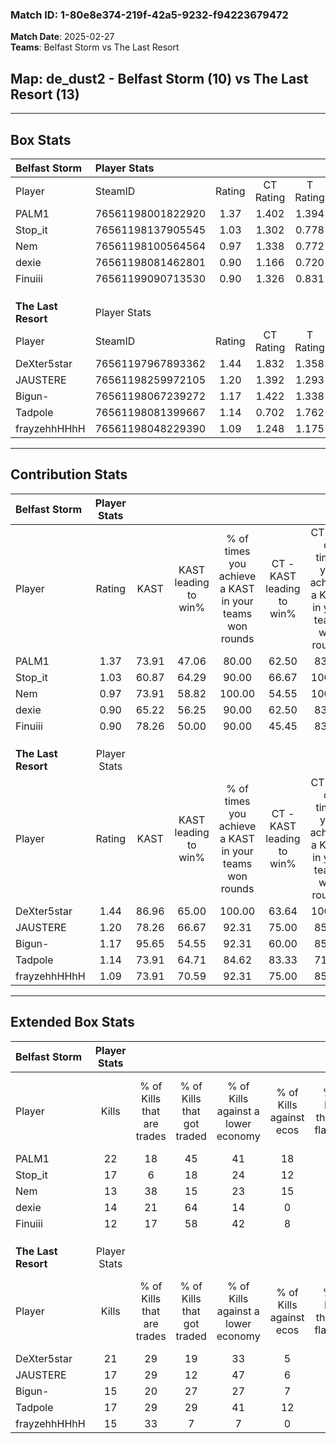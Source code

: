 ### Match ID: 1-80e8e374-219f-42a5-9232-f94223679472  
**Match Date**: 2025-02-27  
**Teams**: Belfast Storm vs The Last Resort  

## **Map**: de_dust2 - Belfast Storm (10) vs The Last Resort (13)  
---  

## Box Stats  

| **Belfast Storm**   | Player Stats      |        |           |          |       |       |       |         |        |      |     |
| :- | :- | :-: | :-: | :-: | :-: | :-: | :-: | :-: | :-: | :-: | :-: |
| Player              | SteamID           | Rating | CT Rating | T Rating | KAST  |  ADR  | Kills | Assists | Deaths | K/D  | HS% |
| PALM1               | 76561198001822920 |  1.37  |   1.402   |  1.394   | 73.91 | 111.8 |  22   |    6    |   19   | 1.16 | 40  |
| Stop_it             | 76561198137905545 |  1.03  |   1.302   |  0.778   | 60.87 | 62.3  |  17   |    2    |   14   | 1.21 | 70  |
| Nem                 | 76561198100564564 |  0.97  |   1.338   |  0.772   | 73.91 | 69.2  |  13   |    8    |   16   | 0.81 | 53  |
| dexie               | 76561198081462801 |  0.90  |   1.166   |  0.720   | 65.22 | 60.7  |  14   |    2    |   16   | 0.88 | 42  |
| Finuiii             | 76561199090713530 |  0.90  |   1.326   |  0.831   | 78.26 | 75.3  |  12   |    9    |   20   | 0.60 | 41  |
|                     |                   |        |           |          |       |       |       |         |        |      |     |
|                     |                   |        |           |          |       |       |       |         |        |      |     |
|                     |                   |        |           |          |       |       |       |         |        |      |     |
| **The Last Resort** | Player Stats      |        |           |          |       |       |       |         |        |      |     |
| Player              | SteamID           | Rating | CT Rating | T Rating | KAST  |  ADR  | Kills | Assists | Deaths | K/D  | HS% |
| DeXter5star         | 76561197967893362 |  1.44  |   1.832   |  1.358   | 86.96 | 83.1  |  21   |    3    |   14   | 1.50 | 71  |
| JAUSTERE            | 76561198259972105 |  1.20  |   1.392   |  1.293   | 78.26 | 79.8  |  17   |    5    |   15   | 1.13 | 58  |
| Bigun-              | 76561198067239272 |  1.17  |   1.422   |  1.338   | 95.65 | 60.5  |  15   |    5    |   16   | 0.94 | 53  |
| Tadpole             | 76561198081399667 |  1.14  |   0.702   |  1.762   | 73.91 | 86.7  |  17   |    9    |   18   | 0.94 | 58  |
| frayzehhHHhH        | 76561198048229390 |  1.09  |   1.248   |  1.175   | 73.91 | 79.7  |  15   |    5    |   15   | 1.00 | 46  |
---  

## Contribution Stats  

| **Belfast Storm**   | Player Stats |       |                      |                                                        |                           |                                                             |                          |                                                            |
| :- | :-: | :-: | :-: | :-: | :-: | :-: | :-: | :-: |
| Player              |    Rating    | KAST  | KAST leading to win% | % of times you achieve a KAST in your teams won rounds | CT - KAST leading to win% | CT - % of times you achieve a KAST in your teams won rounds | T - KAST leading to win% | T - % of times you achieve a KAST in your teams won rounds |
| PALM1               |     1.37     | 73.91 |        47.06         |                         80.00                          |           62.50           |                            83.33                            |          33.33           |                           75.00                            |
| Stop_it             |     1.03     | 60.87 |        64.29         |                         90.00                          |           66.67           |                           100.00                            |          60.00           |                           75.00                            |
| Nem                 |     0.97     | 73.91 |        58.82         |                         100.00                         |           54.55           |                           100.00                            |          66.67           |                           100.00                           |
| dexie               |     0.90     | 65.22 |        56.25         |                         90.00                          |           62.50           |                            83.33                            |          50.00           |                           100.00                           |
| Finuiii             |     0.90     | 78.26 |        50.00         |                         90.00                          |           45.45           |                            83.33                            |          57.14           |                           100.00                           |
|                     |              |       |                      |                                                        |                           |                                                             |                          |                                                            |
|                     |              |       |                      |                                                        |                           |                                                             |                          |                                                            |
|                     |              |       |                      |                                                        |                           |                                                             |                          |                                                            |
| **The Last Resort** | Player Stats |       |                      |                                                        |                           |                                                             |                          |                                                            |
| Player              |    Rating    | KAST  | KAST leading to win% | % of times you achieve a KAST in your teams won rounds | CT - KAST leading to win% | CT - % of times you achieve a KAST in your teams won rounds | T - KAST leading to win% | T - % of times you achieve a KAST in your teams won rounds |
| DeXter5star         |     1.44     | 86.96 |        65.00         |                         100.00                         |           63.64           |                           100.00                            |          66.67           |                           100.00                           |
| JAUSTERE            |     1.20     | 78.26 |        66.67         |                         92.31                          |           75.00           |                            85.71                            |          60.00           |                           100.00                           |
| Bigun-              |     1.17     | 95.65 |        54.55         |                         92.31                          |           60.00           |                            85.71                            |          50.00           |                           100.00                           |
| Tadpole             |     1.14     | 73.91 |        64.71         |                         84.62                          |           83.33           |                            71.43                            |          54.55           |                           100.00                           |
| frayzehhHHhH        |     1.09     | 73.91 |        70.59         |                         92.31                          |           75.00           |                            85.71                            |          66.67           |                           100.00                           |
---  

## Extended Box Stats  

| **Belfast Storm**   | Player Stats |                            |                            |                                    |                         |                              |                                 |        |                             |                                     |                          |                               |                            |
| :- | :-: | :-: | :-: | :-: | :-: | :-: | :-: | :-: | :-: | :-: | :-: | :-: | :-: |
| Player              |    Kills     | % of Kills that are trades | % of Kills that got traded | % of Kills against a lower economy | % of Kills against ecos | % of Kills that are flawless | % of Kills that are close duels | Deaths | % of Deaths that get traded | % of Deaths against a lower economy | % of Deaths against ecos | % of Deaths that are flawless | % of Deaths that are close |
| PALM1               |      22      |             18             |             45             |                 41                 |           18            |              82              |                5                |   19   |              5              |                 16                  |            11            |              74               |             16             |
| Stop_it             |      17      |             6              |             18             |                 24                 |           12            |              82              |                0                |   14   |              7              |                  7                  |            0             |              64               |             0              |
| Nem                 |      13      |             38             |             15             |                 23                 |           15            |              62              |                0                |   16   |             25              |                 13                  |            6             |              63               |             0              |
| dexie               |      14      |             21             |             64             |                 14                 |            0            |              79              |                0                |   16   |              6              |                 19                  |            6             |              75               |             0              |
| Finuiii             |      12      |             17             |             58             |                 42                 |            8            |              75              |               17                |   20   |             45              |                 20                  |            5             |              70               |             10             |
|                     |              |                            |                            |                                    |                         |                              |                                 |        |                             |                                     |                          |                               |                            |
|                     |              |                            |                            |                                    |                         |                              |                                 |        |                             |                                     |                          |                               |                            |
|                     |              |                            |                            |                                    |                         |                              |                                 |        |                             |                                     |                          |                               |                            |
| **The Last Resort** | Player Stats |                            |                            |                                    |                         |                              |                                 |        |                             |                                     |                          |                               |                            |
| Player              |    Kills     | % of Kills that are trades | % of Kills that got traded | % of Kills against a lower economy | % of Kills against ecos | % of Kills that are flawless | % of Kills that are close duels | Deaths | % of Deaths that get traded | % of Deaths against a lower economy | % of Deaths against ecos | % of Deaths that are flawless | % of Deaths that are close |
| DeXter5star         |      21      |             29             |             19             |                 33                 |            5            |              81              |                5                |   14   |             43              |                 21                  |            0             |              86               |             0              |
| JAUSTERE            |      17      |             29             |             12             |                 47                 |            6            |              65              |                0                |   15   |             40              |                 20                  |            0             |              67               |             7              |
| Bigun-              |      15      |             20             |             27             |                 27                 |            7            |              73              |                7                |   16   |             56              |                 19                  |            0             |              81               |             0              |
| Tadpole             |      17      |             29             |             29             |                 41                 |           12            |              53              |               12                |   18   |             28              |                 22                  |            6             |              78               |             6              |
| frayzehhHHhH        |      15      |             33             |             7              |                 7                  |            0            |              67              |                7                |   15   |             33              |                 27                  |            0             |              73               |             7              |
